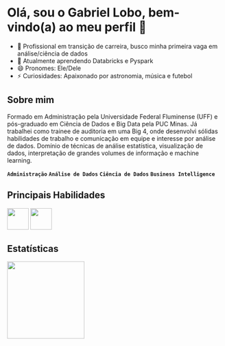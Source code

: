 # Olá, sou o Gabriel Lobo, bem-vindo(a) ao meu perfil 👋


- 🔭 Profissional em transição de carreira, busco minha primeira vaga em análise/ciência de dados
- 🌱 Atualmente aprendendo Databricks e Pyspark
- 😄 Pronomes: Ele/Dele
- ⚡ Curiosidades: Apaixonado por astronomia, música e futebol



## Sobre mim
Formado em Administração pela Universidade Federal Fluminense (UFF) e pós-graduado em Ciência de Dados e Big Data pela PUC Minas. Já trabalhei como trainee de auditoria em uma Big 4, onde desenvolvi sólidas habilidades de trabalho e comunicação em equipe e interesse por análise de dados. Domínio de técnicas de análise estatística, visualização de dados, interpretação de grandes volumes de informação e machine learning.

**`Administração`** **`Análise de Dados`** **`Ciência de Dados`** **`Business Intelligence`** 



## Principais Habilidades

<img loading="lazy" src="https://cdn.jsdelivr.net/gh/devicons/devicon@latest/icons/python/python-original-wordmark.svg" width="50" height="50"/> <img loading="lazy" src="https://cdn.jsdelivr.net/gh/devicons/devicon@latest/icons/azuresqldatabase/azuresqldatabase-original.svg" width="50" height="50"/>



## Estatísticas

<div>
<a href="https://github.com/GabrielLoboFerreira">
<img loading="lazy" height="180em" src="https://github-readme-stats.vercel.app/api/top-langs/?username=GabrielLoboFerreira&layout=compact&langs_count=7&theme=dark"/>
</div>

